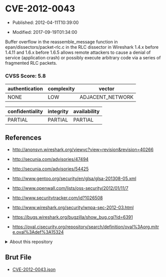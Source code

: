 # CVE-2012-0043

- Published: 2012-04-11T10:39:00

- Modified: 2017-09-19T01:34:00

Buffer overflow in the reassemble_message function in epan/dissectors/packet-rlc.c in the RLC dissector in Wireshark 1.4.x before 1.4.11 and 1.6.x before 1.6.5 allows remote attackers to cause a denial of service (application crash) or possibly execute arbitrary code via a series of fragmented RLC packets.

### CVSS Score: **5.8**

| authentication | complexity | vector |
| --- | --- | --- |
| NONE | LOW | ADJACENT_NETWORK |

| confidentiality | integrity | availability |
| --- | --- | --- |
| PARTIAL | PARTIAL | PARTIAL |

## References

* http://anonsvn.wireshark.org/viewvc?view=revision&revision=40266

* http://secunia.com/advisories/47494

* http://secunia.com/advisories/54425

* http://www.gentoo.org/security/en/glsa/glsa-201308-05.xml

* http://www.openwall.com/lists/oss-security/2012/01/11/7

* http://www.securitytracker.com/id?1026508

* http://www.wireshark.org/security/wnpa-sec-2012-03.html

* https://bugs.wireshark.org/bugzilla/show_bug.cgi?id=6391

* https://oval.cisecurity.org/repository/search/definition/oval%3Aorg.mitre.oval%3Adef%3A15324

<details>
<summary>About this repository</summary> 

  This repository is part of the project [Live Hack CVE](https://github.com/Live-Hack-CVE). Main website can be found [www.live-hack.org](https://www.live-hack.org) 
  
  Made by [Sn0wAlice](https://github.com/Sn0wAlice) for the people that care about security and need to have a feed of the latest CVEs. Hope you enjoy it, don't forget to star the repo and follow me on [Twitter](https://twitter.com/Sn0wAlice) and [Github](https://github.com/Sn0wAlice). And that is my [personnal website](https://www.alice-snow.me/)

  - [Home Page](https://github.com/Live-Hack-CVE)
  - [Framework](https://github.com/Live-Hack-CVE/cve-framework)
  - [CVE database](https://github.com/Live-Hack-CVE/full_database)
  - [Changelog](https://github.com/Live-Hack-CVE/Changelog)
</details>

## Brut File

* [CVE-2012-0043.json](https://raw.githubusercontent.com/Live-Hack-CVE/full_database/main/cves/2012/CVE-2012-0043.json)

